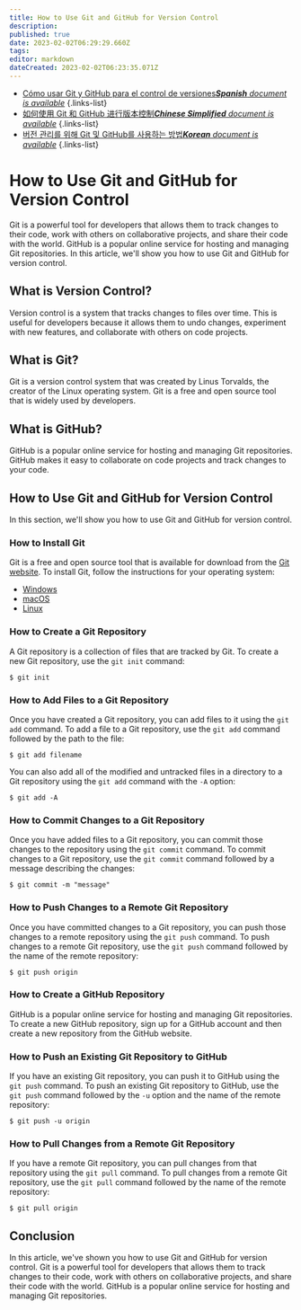 ```yaml
---
title: How to Use Git and GitHub for Version Control
description: 
published: true
date: 2023-02-02T06:29:29.660Z
tags: 
editor: markdown
dateCreated: 2023-02-02T06:23:35.071Z
---
```


- [Cómo usar Git y GitHub para el control de versiones***Spanish** document is available*](/es/Knowledge-base/Common/how-to-use-git-and-github-for-version-control)
{.links-list}
- [如何使用 Git 和 GitHub 进行版本控制***Chinese Simplified** document is available*](/zh/Knowledge-base/Common/how-to-use-git-and-github-for-version-control)
{.links-list}
- [버전 관리를 위해 Git 및 GitHub를 사용하는 방법***Korean** document is available*](/ko/Knowledge-base/Common/how-to-use-git-and-github-for-version-control)
{.links-list}


# How to Use Git and GitHub for Version Control

Git is a powerful tool for developers that allows them to track changes to their code, work with others on collaborative projects, and share their code with the world. GitHub is a popular online service for hosting and managing Git repositories. In this article, we'll show you how to use Git and GitHub for version control.

## What is Version Control?

Version control is a system that tracks changes to files over time. This is useful for developers because it allows them to undo changes, experiment with new features, and collaborate with others on code projects.

## What is Git?

Git is a version control system that was created by Linus Torvalds, the creator of the Linux operating system. Git is a free and open source tool that is widely used by developers.

## What is GitHub?

GitHub is a popular online service for hosting and managing Git repositories. GitHub makes it easy to collaborate on code projects and track changes to your code.

## How to Use Git and GitHub for Version Control

In this section, we'll show you how to use Git and GitHub for version control.

### How to Install Git

Git is a free and open source tool that is available for download from the [Git website](https://git-scm.com/). To install Git, follow the instructions for your operating system:

- [Windows](https://git-scm.com/downloads/windows)
- [macOS](https://git-scm.com/downloads/mac)
- [Linux](https://git-scm.com/downloads/linux)

### How to Create a Git Repository

A Git repository is a collection of files that are tracked by Git. To create a new Git repository, use the `git init` command:

```
$ git init
```

### How to Add Files to a Git Repository

Once you have created a Git repository, you can add files to it using the `git add` command. To add a file to a Git repository, use the `git add` command followed by the path to the file:

```
$ git add filename
```

You can also add all of the modified and untracked files in a directory to a Git repository using the `git add` command with the `-A` option:

```
$ git add -A
```

### How to Commit Changes to a Git Repository

Once you have added files to a Git repository, you can commit those changes to the repository using the `git commit` command. To commit changes to a Git repository, use the `git commit` command followed by a message describing the changes:

```
$ git commit -m "message"
```

### How to Push Changes to a Remote Git Repository

Once you have committed changes to a Git repository, you can push those changes to a remote repository using the `git push` command. To push changes to a remote Git repository, use the `git push` command followed by the name of the remote repository:

```
$ git push origin
```

### How to Create a GitHub Repository

GitHub is a popular online service for hosting and managing Git repositories. To create a new GitHub repository, sign up for a GitHub account and then create a new repository from the GitHub website.

### How to Push an Existing Git Repository to GitHub

If you have an existing Git repository, you can push it to GitHub using the `git push` command. To push an existing Git repository to GitHub, use the `git push` command followed by the `-u` option and the name of the remote repository:

```
$ git push -u origin
```

### How to Pull Changes from a Remote Git Repository

If you have a remote Git repository, you can pull changes from that repository using the `git pull` command. To pull changes from a remote Git repository, use the `git pull` command followed by the name of the remote repository:

```
$ git pull origin
```

## Conclusion

In this article, we've shown you how to use Git and GitHub for version control. Git is a powerful tool for developers that allows them to track changes to their code, work with others on collaborative projects, and share their code with the world. GitHub is a popular online service for hosting and managing Git repositories.